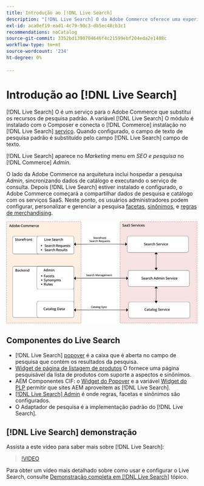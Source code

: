 ```yaml
---
title: Introdução ao [!DNL Live Search]
description: "[!DNL Live Search] O da Adobe Commerce oferece uma experiência de pesquisa ultrarrápida, relevante e intuitiva."
exl-id: aca0ef19-ead1-4c79-90c3-db5ec48cb3c1
recommendations: noCatalog
source-git-commit: 3352bd1390704646f4c21599ebf204eda2e1488c
workflow-type: tm+mt
source-wordcount: '234'
ht-degree: 0%

---
```


# Introdução ao [!DNL Live Search]

[!DNL Live Search] O é um serviço para o Adobe Commerce que substitui os recursos de pesquisa padrão. A variável [!DNL Live Search] O módulo é instalado com o Composer e conecta o [!DNL Commerce] instalação no [!DNL Live Search] [serviço](../landing/saas.md). Quando configurado, o campo de texto de pesquisa padrão é substituído pelo campo [!DNL Live Search] campo de texto.

[!DNL Live Search] aparece no *Marketing* menu em *SEO e pesquisa* no [!DNL Commerce] *Admin*.

O lado da Adobe Commerce na arquitetura inclui hospedar a pesquisa *Admin*, sincronizando dados de catálogo e executando o serviço de consulta. Depois [!DNL Live Search] estiver instalado e configurado, o Adobe Commerce começará a compartilhar dados de pesquisa e catálogo com os serviços SaaS. Neste ponto, os usuários administradores podem configurar, personalizar e gerenciar a pesquisa [facetas](facets.md), [sinônimos](synonyms.md), e [regras de merchandising](category-merch.md).

![Diagrama de arquitetura do Live Search](assets/architecture-diagram.svg)

## Componentes do Live Search

* [!DNL Live Search] [popover](storefront-popover.md) é a caixa que é aberta no campo de pesquisa que contém os resultados da pesquisa.
* [Widget de página de listagem de produtos](plp-styling.md) O fornece uma página pesquisável da lista de produtos com suporte a aspectos e sinônimos.
* AEM Componentes CIF: o [Widget do Popover](https://github.com/adobe/aem-cif-guides-venia/pull/319) e a variável [Widget do PLP](https://github.com/adobe/aem-cif-guides-venia/pull/320) permitir que sites AEM aproveitem as [!DNL Live Search].
* [[!DNL Live Search] Admin](workspace.md) é onde regras, facetas e sinônimos são configurados.
* O Adaptador de pesquisa é a implementação padrão do [!DNL Live Search].

## [!DNL Live Search] demonstração

Assista a este vídeo para saber mais sobre [!DNL Live Search]:

>[!VIDEO](https://video.tv.adobe.com/v/3418679?quality=12&learn=on)

Para obter um vídeo mais detalhado sobre como usar e configurar o Live Search, consulte [Demonstração completa em [!DNL Live Search]](https://experienceleague.adobe.com/docs/commerce-learn/tutorials/marketing/live-search-full-demonstration.html) tópico.

